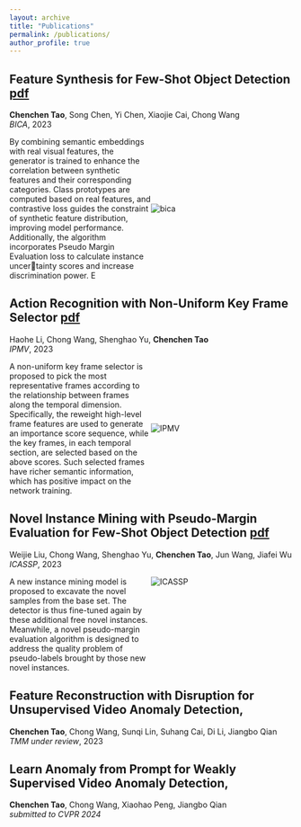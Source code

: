 ```yaml
---
layout: archive
title: "Publications"
permalink: /publications/
author_profile: true
---
```


**Feature Synthesis for Few-Shot Object Detection** [pdf](http://tcc-power.github.io/files/bica.pdf)
---
**Chenchen Tao**, Song Chen, Yi Chen, Xiaojie Cai, Chong Wang<br/>
*BICA*, 2023

<div style="display: flex; align-items: center;">
  <div style="width:50%">
    By combining semantic embeddings with real visual features, the generator
is trained to enhance the correlation between synthetic features and their
corresponding categories. Class prototypes are computed based on real
features, and contrastive loss guides the constraint of synthetic feature
distribution, improving model performance. Additionally, the algorithm
incorporates Pseudo Margin Evaluation loss to calculate instance uncertainty scores and increase discrimination power. E
  </div>
  <div style="width:50%">
    <img src="https://tcc-power.github.io/images/bica.PNG" alt="bica">
  </div>
</div>

**Action Recognition with Non-Uniform Key Frame Selector** [pdf](http://tcc-power.github.io/files/ipmv.pdf)
---
Haohe Li, Chong Wang, Shenghao Yu, **Chenchen Tao**<br/>
*IPMV*, 2023

<div style="display: flex; align-items: center;">
  <div style="width:50%">
    A non-uniform key frame selector is proposed to pick the most representative frames according to the relationship between frames along the temporal dimension. Specifically,
the reweight high-level frame features are used to generate an importance score sequence, while the key frames, in each temporal
section, are selected based on the above scores. Such selected frames
have richer semantic information, which has positive impact on the
network training.
  </div>
  <div style="width:50%">
    <img src="https://tcc-power.github.io/images/ipmv.PNG" alt="IPMV">
  </div>
</div>


**Novel Instance Mining with Pseudo-Margin Evaluation for Few-Shot Object Detection** [pdf](http://tcc-power.github.io/files/icassp.pdf)<br/>
---
Weijie Liu, Chong Wang, Shenghao Yu, **Chenchen Tao**, Jun Wang, Jiafei Wu<br/>
*ICASSP*, 2023

<div style="display: flex; align-items: left;">
  <div style="width:50%">
    A new instance mining model is proposed to excavate the novel samples from the base set. The detector 
    is thus fine-tuned again by these additional free novel 
    instances. Meanwhile, a novel pseudo-margin evaluation
    algorithm is designed to address the quality problem of 
    pseudo-labels brought by those new novel instances.
  </div>
  <div style="width:50%">
    <img src="https://tcc-power.github.io/images/icassp.PNG" alt="ICASSP">
  </div>
</div>


**Feature Reconstruction with Disruption for Unsupervised Video Anomaly Detection,** <br/>
---
**Chenchen Tao**, Chong Wang, Sunqi Lin, Suhang Cai, Di Li, Jiangbo Qian<br/>
*TMM under review*, 2023


**Learn Anomaly from Prompt for Weakly Supervised Video Anomaly Detection,** <br/>
---
**Chenchen Tao**, Chong Wang, Xiaohao Peng, Jiangbo Qian<br/>
*submitted to CVPR 2024*



